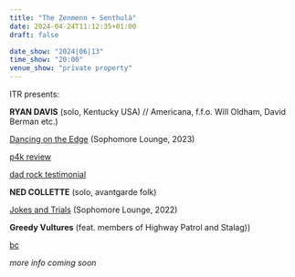 ```yaml
---
title: "The Zenmenn + Senthulà"
date: 2024-04-24T11:12:35+01:00
draft: false

date_show: "2024|06|13"
time_show: "20:00"
venue_show: "private property"
---
```


ITR presents:

**RYAN DAVIS** (solo, Kentucky USA) // Americana, f.f.o. Will Oldham, David Berman etc.)

[Dancing on the Edge](https://sophomorelounge.bandcamp.com/album/ryan-davis-the-roadhouse-band-dancing-on-the-edge) (Sophomore Lounge, 2023)

[p4k review](https://pitchfork.com/reviews/albums/ryan-davis-and-the-roadhouse-band-dancing-on-the-edge/)

[dad rock testimonial](https://americana-uk.com/more-people-really-should-know-about-ryan-davis)

**NED COLLETTE** (solo, avantgarde folk)

[Jokes and Trials](https://sophomorelounge.bandcamp.com/album/ned-collette-jokes-and-trials) (Sophomore Lounge, 2022)

**Greedy Vultures** (feat. members of Highway Patrol and Stalag))

[bc](https://greedyvultures.bandcamp.com/)

_more info coming soon_
